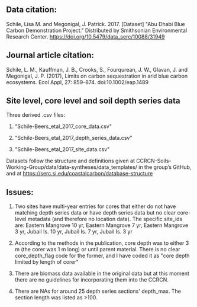 ## Data citation: 
Schile, Lisa M. and Megonigal, J. Patrick. 2017. [Dataset] "Abu Dhabi Blue Carbon Demonstration Project." Distributed by Smithsonian Environmental Research Center. https://doi.org/10.5479/data_serc/10088/31949

## Journal article citation: 
Schile, L. M., Kauffman, J. B., Crooks, S., Fourqurean, J. W., Glavan, J. and Megonigal, J. P. (2017), Limits on carbon sequestration in arid blue carbon ecosystems. Ecol Appl, 27: 859–874. doi:10.1002/eap.1489

## Site level, core level and soil depth series data

Three derived .csv files:

1. “Schile-Beers_etal_2017_core_data.csv"

2. "Schile-Beers_etal_2017_depth_series_data.csv"

3. "Schile-Beers_etal_2017_site_data.csv"

Datasets follow the structure and definitions given at CCRCN-Soils-Working-Group/data/data-syntheses/data_templates/ in the group’s GitHub, and at https://serc.si.edu/coastalcarbon/database-structure

## Issues: 

1. Two sites have multi-year entries for cores that either do not have matching depth series data or have depth series data but no clear core-level metadata (and therefore no location data). The specific site_ids are: Eastern Mangrove 10 yr, Eastern Mangrove 7 yr, Eastern Mangrove 3 yr, Jubail Is. 10 yr, Jubail Is. 7 yr, Jubail Is. 3 yr

2. According to the methods in the publication, core depth was to either 3 m (the corer was 1 m long) or until parent material. There is no clear core_depth_flag code for the former, and I have coded it as "core depth limited by length of corer"

3. There are biomass data available in the original data but at this moment there are no guidelines for incorporating them into the CCRCN. 

4. There are NAs for around 25 depth series sections' depth_max. The section length was listed as >100.  